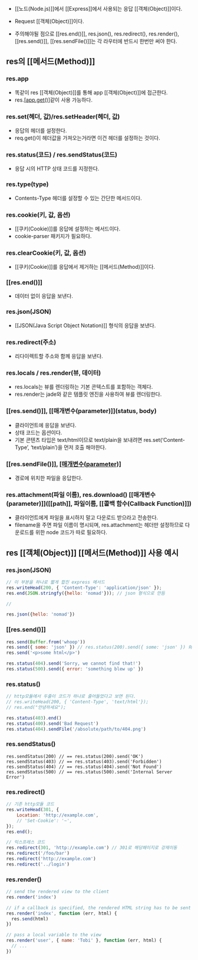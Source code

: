 - [[노드(Node.js)]]에서 [[Express]]에서 사용되는 응답 [[객체(Object)]]이다.
- Request [[객체(Object)]]이다.

 - 주의해야될 점으로 [[res.end()]], res.json(), res.redirect(), res.render(), [[res.send()]], [[res.sendFile()]]는 각 라우터에 반드시 한번만 써야 한다.


## res의 [[메서드(Method)]]
### res.app

- 똑같이 res [[객체(Object)]]를 통해 app [[객체(Object)]]에 접근한다. 
- res.[[app.get()]]('')같이 사용 가능하다.
### res.set(헤더, 값)/res.setHeader(헤더, 값)

- 응답의 헤더를 설정한다.
- req.get()이 헤더값을 가져오는거라면 이건 헤더를 설정하는 것이다.
### res.status(코드) / res.sendStatus(코드)

- 응답 시의 HTTP 상태 코드를 지정한다.
### res.type(type)

- Contents-Type 헤더를 설정할 수 있는 간단한 메서드이다.
### res.cookie(키, 값, 옵션)

- [[쿠키(Cookie)]]를 응답에 설정하는 메서드이다.
- cookie-parser 패키지가 필요하다.
### res.clearCookie(키, 값, 옵션)

- [[쿠키(Cookie)]]를 응답에서 제거하는 [[메서드(Method)]]이다.  
### [[res.end()]]

- 데이터 없이 응답을 보낸다.
### res.json(JSON)

- [[JSON(Java Script Object Notation)]] 형식의 응답을 보낸다.
### res.redirect(주소)

- 리다이렉트할 주소와 함께 응답을 보낸다.
### res.locals / res.render(뷰, 데이터)

- res.locals는 뷰를 렌더링하는 기본 콘텍스트를 포함하는 객체다. 
- res.render는 jade와 같은 템플릿 엔진을 사용하여 뷰를 렌더링한다.
### [[res.send()]], [[매개변수(parameter)]](status, body)

- 클라이언트에 응답을 보낸다.
- 상태 코드는 옵션이다.
- 기본 콘텐츠 타입은 text/html이므로 text/plain을 보내려면 res.set(‘Content-Type’, ‘text/plain’)을 먼저 호출 해야한다.
### [[res.sendFile()]], [[매개변수(parameter)]](경로)

- 경로에 위치한 파일을 응답한다.  
### res.attachment(파일 이름), res.download() [[매개변수(parameter)]]([[path]], 파일이름, [[콜백 함수(Callback Function)]])

- 클라이언트에게 파일을 표시하지 말고 다운로드 받으라고 전송한다.
- filename을 주면 파일 이름이 명시되며, res.attachment는 헤더만 설정하므로 다운로드를 위한 node 코드가 따로 필요하다.

## res [[객체(Object)]] [[메서드(Method)]] 사용 예시
### res.json(JSON)

```js
// 이 부분을 하나로 짧게 합친 express 메서드
res.writeHead(200, { 'Content-Type': 'application/json' });
res.end(JSON.stringfy({hello: 'nomad'})); // json 형식으로 만듬

// 

res.json({hello: 'nomad'})​​
```
### [[res.send()]]

```js
res.send(Buffer.from('whoop'))
res.send({ some: 'json' }) // res.status(200).send({ some: 'json' }) 와 같음, 200이 생략되어있음
res.send('<p>some html</p>')

res.status(404).send('Sorry, we cannot find that!')
res.status(500).send({ error: 'something blew up' })
```
### res.status()

```js
// http모듈에서 두줄이 코드가 하나로 줄어들었다고 보면 된다.
// res.writeHead(200, { 'Content-Type', 'text/html'});
// res.end("안녕하세요");

res.status(403).end()
res.status(400).send('Bad Request')
res.status(404).sendFile('/absolute/path/to/404.png')
```
### res.sendStatus()

```
res.sendStatus(200) // == res.status(200).send('OK')
res.sendStatus(403) // == res.status(403).send('Forbidden')
res.sendStatus(404) // == res.status(404).send('Not Found')
res.sendStatus(500) // == res.status(500).send('Internal Server Error')
```
### res.redirect()

```js
// 기존 http모듈 코드
res.writeHead(301, {
	Location: 'http://example.com',
    // 'Set-Cookie': '~',
});
res.end();

// 익스프레스 코드
res.redirect(301, 'http://example.com') // 301로 해당페이지로 강제이동
res.redirect('/foo/bar')
res.redirect('http://example.com')
res.redirect('../login')
```
### res.render()

```js
// send the rendered view to the client
res.render('index')

// if a callback is specified, the rendered HTML string has to be sent explicitly
res.render('index', function (err, html) {
  res.send(html)
})

// pass a local variable to the view
res.render('user', { name: 'Tobi' }, function (err, html) {
  // ...
})
```
